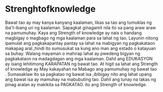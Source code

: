 # Strenghtofknowledge
Bawat tao ay may kanya kanyang kaalaman, likas sa tao ang tumuklas ng iba't-ibang uri ng kaalaman. Sapagkat ginagamit nila ito sa pang araw araw na pamumuhay. Kaya ang Strength of knowledge ay nais o handang magbigay o magbago ng mga kaalaman para sa lahat ng tao. Layunin nitong ipamulat ang pagkakapantay pantay sa lahat na mabigyan ng pagkakataon makapag aral.,hindi ito sumusukat sa kung ano man ang estado o katayuan sa buhay. Walang mayaman o mahirap lahat ay pwedeng bigyan ng pagkakataon na madagdagan ang mga kaalaman. Dahil ang EDUKASYON ay isang lehitimong KARAPATAN ng bawat tao. At higit sa lahat ang Strength of knowledge ay May kakayahan na Mabago ang pamumuhay ng bawat tao . Sumasaklaw ito sa pagkatao ng bawat isa ,ibibigay nito ang lahat upang ang bawat isa ay mamuhay na mabubuting tao. Dahil ang tunay na lakas ng pinag aralan ay makikita sa PAGKATAO. ito ang Strength of knowledge.
